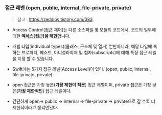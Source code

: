 ### 접근 레벨 (open, public, internal, file-private, private)

> 참고 : https://zeddios.tistory.com/383

- Access Control(접근 제어)는 다른 소스파일 및 모듈의 코드에서, 코드의 일부에 대한 **액세스(접근)을 제한**합니다.

- 개별 타입(individual types)(클래스, 구조체 및 열거) 뿐만아니라, 해당 타입에 속하는 프로퍼티, 메소드, 이니셜라이저 및 첨자(subscripts)에 대해 특정 접근 레벨을 지정 할 수 있습니다. 
- Swift에는 5가지 접근 레벨(Access Level)이 있다. (open, public, internal, file-private, private)
- open 접근은 가장 높은(**가장 제한이 적은**) 접근 레벨이며, private 접근은 가장 낮은(**가장 제한적인**) 접근 레벨이다.
- 간단하게 open-> public -> internal -> file-private -> private으로 갈 수록 더 제한적이라고 생각면된다.

